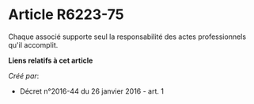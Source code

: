 # Article R6223-75

Chaque associé supporte seul la responsabilité des actes professionnels qu'il accomplit.

**Liens relatifs à cet article**

_Créé par_:

  - Décret n°2016-44 du 26 janvier 2016 - art. 1
